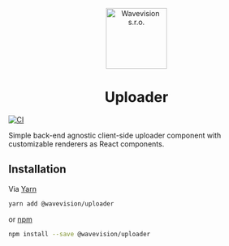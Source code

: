 <p align="center"><a href="https://github.com/wavevision"><img alt="Wavevision s.r.o." src="https://wavevision.com/images/wavevision-logo.png" width="120" /></a></p>
<h1 align="center">Uploader</h1>

[![CI](https://github.com/wavevision/uploader/workflows/CI/badge.svg)](https://github.com/wavevision/uploader/actions?query=workflow%3ACI)

Simple back-end agnostic client-side uploader component with customizable renderers as React components.

## Installation

Via [Yarn](https://yarnpkg.com)

```bash
yarn add @wavevision/uploader
```

or [npm](https://npmjs.com)

```bash
npm install --save @wavevision/uploader
```
